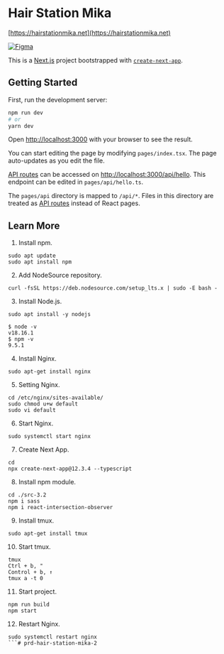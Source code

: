 # Hair Station Mika
[https://hairstationmika.net](https://hairstationmika.net)

[![Figma](https://img.shields.io/badge/Figma-figma.com-orange?style=flat&logo=figma)](https://www.figma.com/embed?embed_host=share&url=https%3A%2F%2Fwww.figma.com%2Ffile%2F8ZeNwGfZ48nW25GmLLZWbW%2FDesign%3Ftype%3Ddesign%26node-id%3D0%253A1%26t%3DyAg3QEfRvnfTGfY4-1)

This is a [Next.js](https://nextjs.org/) project bootstrapped with [`create-next-app`](https://github.com/vercel/next.js/tree/canary/packages/create-next-app).

## Getting Started

First, run the development server:

```bash
npm run dev
# or
yarn dev
```

Open [http://localhost:3000](http://localhost:3000) with your browser to see the result.

You can start editing the page by modifying `pages/index.tsx`. The page auto-updates as you edit the file.

[API routes](https://nextjs.org/docs/api-routes/introduction) can be accessed on [http://localhost:3000/api/hello](http://localhost:3000/api/hello). This endpoint can be edited in `pages/api/hello.ts`.

The `pages/api` directory is mapped to `/api/*`. Files in this directory are treated as [API routes](https://nextjs.org/docs/api-routes/introduction) instead of React pages.

## Learn More

1. Install npm.
```
sudo apt update
sudo apt install npm
```

2. Add NodeSource repository.
```
curl -fsSL https://deb.nodesource.com/setup_lts.x | sudo -E bash -
```

3. Install Node.js.
```
sudo apt install -y nodejs
```

```
$ node -v
v18.16.1
$ npm -v
9.5.1
```

4. Install Nginx.
```
sudo apt-get install nginx
```

5. Setting Nginx.
```
cd /etc/nginx/sites-available/
sudo chmod u+w default
sudo vi default
```

6. Start Nginx.
```
sudo systemctl start nginx
```

7. Create Next App.
```
cd
npx create-next-app@12.3.4 --typescript
```

8. Install npm module.
```
cd ./src-3.2
npm i sass
npm i react-intersection-observer
```

9. Install tmux.
```
sudo apt-get install tmux
```

10. Start tmux.
```
tmux
Ctrl + b, "
Control + b, ↑
tmux a -t 0
```

11. Start project.
```
npm run build
npm start
```

12. Restart Nginx.
```
sudo systemctl restart nginx
```# prd-hair-station-mika-2
